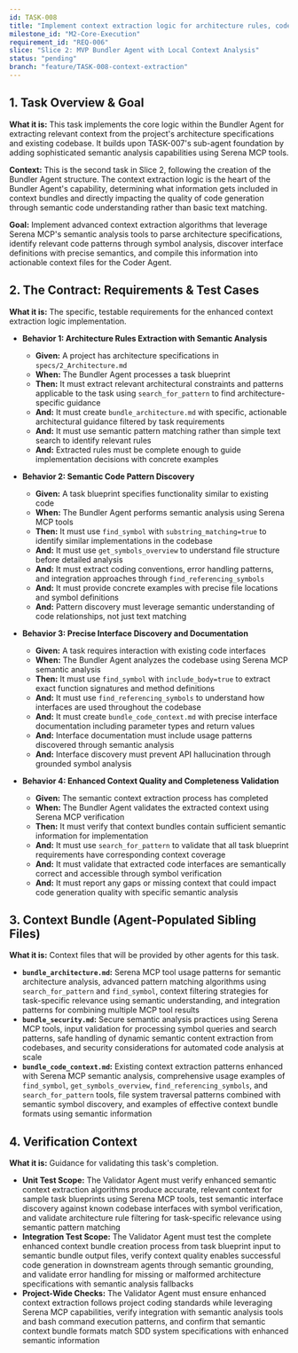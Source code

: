 ```yaml
---
id: TASK-008
title: "Implement context extraction logic for architecture rules, code patterns, and interface discovery"
milestone_id: "M2-Core-Execution"
requirement_id: "REQ-006"
slice: "Slice 2: MVP Bundler Agent with Local Context Analysis"
status: "pending"
branch: "feature/TASK-008-context-extraction"
---
```


## 1. Task Overview & Goal

**What it is:** This task implements the core logic within the Bundler Agent for extracting relevant context from the project's architecture specifications and existing codebase. It builds upon TASK-007's sub-agent foundation by adding sophisticated semantic analysis capabilities using Serena MCP tools.

**Context:** This is the second task in Slice 2, following the creation of the Bundler Agent structure. The context extraction logic is the heart of the Bundler Agent's capability, determining what information gets included in context bundles and directly impacting the quality of code generation through semantic code understanding rather than basic text matching.

**Goal:** Implement advanced context extraction algorithms that leverage Serena MCP's semantic analysis tools to parse architecture specifications, identify relevant code patterns through symbol analysis, discover interface definitions with precise semantics, and compile this information into actionable context files for the Coder Agent.

## 2. The Contract: Requirements & Test Cases

**What it is:** The specific, testable requirements for the enhanced context extraction logic implementation.

* **Behavior 1: Architecture Rules Extraction with Semantic Analysis**
  * **Given:** A project has architecture specifications in `specs/2_Architecture.md`
  * **When:** The Bundler Agent processes a task blueprint
  * **Then:** It must extract relevant architectural constraints and patterns applicable to the task using `search_for_pattern` to find architecture-specific guidance
  * **And:** It must create `bundle_architecture.md` with specific, actionable architectural guidance filtered by task requirements
  * **And:** It must use semantic pattern matching rather than simple text search to identify relevant rules
  * **And:** Extracted rules must be complete enough to guide implementation decisions with concrete examples

* **Behavior 2: Semantic Code Pattern Discovery**
  * **Given:** A task blueprint specifies functionality similar to existing code
  * **When:** The Bundler Agent performs semantic analysis using Serena MCP tools
  * **Then:** It must use `find_symbol` with `substring_matching=true` to identify similar implementations in the codebase
  * **And:** It must use `get_symbols_overview` to understand file structure before detailed analysis
  * **And:** It must extract coding conventions, error handling patterns, and integration approaches through `find_referencing_symbols`
  * **And:** It must provide concrete examples with precise file locations and symbol definitions
  * **And:** Pattern discovery must leverage semantic understanding of code relationships, not just text matching

* **Behavior 3: Precise Interface Discovery and Documentation**
  * **Given:** A task requires interaction with existing code interfaces
  * **When:** The Bundler Agent analyzes the codebase using Serena MCP semantic analysis
  * **Then:** It must use `find_symbol` with `include_body=true` to extract exact function signatures and method definitions
  * **And:** It must use `find_referencing_symbols` to understand how interfaces are used throughout the codebase
  * **And:** It must create `bundle_code_context.md` with precise interface documentation including parameter types and return values
  * **And:** Interface documentation must include usage patterns discovered through semantic analysis
  * **And:** Interface discovery must prevent API hallucination through grounded symbol analysis

* **Behavior 4: Enhanced Context Quality and Completeness Validation**
  * **Given:** The semantic context extraction process has completed
  * **When:** The Bundler Agent validates the extracted context using Serena MCP verification
  * **Then:** It must verify that context bundles contain sufficient semantic information for implementation
  * **And:** It must use `search_for_pattern` to validate that all task blueprint requirements have corresponding context coverage
  * **And:** It must validate that extracted code interfaces are semantically correct and accessible through symbol verification
  * **And:** It must report any gaps or missing context that could impact code generation quality with specific semantic analysis

## 3. Context Bundle (Agent-Populated Sibling Files)

**What it is:** Context files that will be provided by other agents for this task.

* **`bundle_architecture.md`:** Serena MCP tool usage patterns for semantic architecture analysis, advanced pattern matching algorithms using `search_for_pattern` and `find_symbol`, context filtering strategies for task-specific relevance using semantic understanding, and integration patterns for combining multiple MCP tool results
* **`bundle_security.md`:** Secure semantic analysis practices using Serena MCP tools, input validation for processing symbol queries and search patterns, safe handling of dynamic semantic content extraction from codebases, and security considerations for automated code analysis at scale
* **`bundle_code_context.md`:** Existing context extraction patterns enhanced with Serena MCP semantic analysis, comprehensive usage examples of `find_symbol`, `get_symbols_overview`, `find_referencing_symbols`, and `search_for_pattern` tools, file system traversal patterns combined with semantic symbol discovery, and examples of effective context bundle formats using semantic information

## 4. Verification Context

**What it is:** Guidance for validating this task's completion.

* **Unit Test Scope:** The Validator Agent must verify enhanced semantic context extraction algorithms produce accurate, relevant context for sample task blueprints using Serena MCP tools, test semantic interface discovery against known codebase interfaces with symbol verification, and validate architecture rule filtering for task-specific relevance using semantic pattern matching
* **Integration Test Scope:** The Validator Agent must test the complete enhanced context bundle creation process from task blueprint input to semantic bundle output files, verify context quality enables successful code generation in downstream agents through semantic grounding, and validate error handling for missing or malformed architecture specifications with semantic analysis fallbacks
* **Project-Wide Checks:** The Validator Agent must ensure enhanced context extraction follows project coding standards while leveraging Serena MCP capabilities, verify integration with semantic analysis tools and bash command execution patterns, and confirm that semantic context bundle formats match SDD system specifications with enhanced semantic information